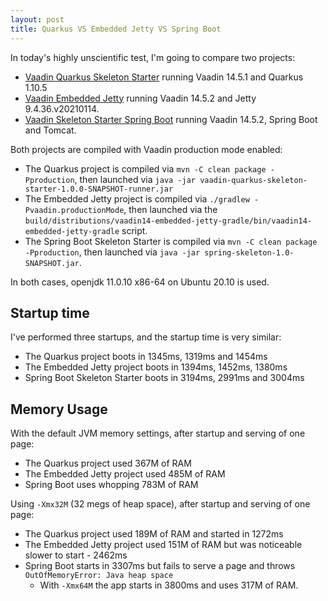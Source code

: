 ```yaml
---
layout: post
title: Quarkus VS Embedded Jetty VS Spring Boot
---
```


In today's highly unscientific test, I'm going to compare two projects:

* [Vaadin Quarkus Skeleton Starter](https://github.com/mvysny/vaadin-quarkus-skeleton-starter)
  running Vaadin 14.5.1 and Quarkus 1.10.5
* [Vaadin Embedded Jetty](https://github.com/mvysny/vaadin14-embedded-jetty-gradle) running
  Vaadin 14.5.2 and Jetty 9.4.36.v20210114.
* [Vaadin Skeleton Starter Spring Boot](https://github.com/vaadin/skeleton-starter-flow-spring)
  running Vaadin 14.5.2, Spring Boot and Tomcat.

Both projects are compiled with Vaadin production mode enabled:

* The Quarkus project is compiled via `mvn -C clean package -Pproduction`, then launched
  via `java -jar vaadin-quarkus-skeleton-starter-1.0.0-SNAPSHOT-runner.jar`
* The Embedded Jetty project is compiled via `./gradlew -Pvaadin.productionMode`,
  then launched via the `build/distributions/vaadin14-embedded-jetty-gradle/bin/vaadin14-embedded-jetty-gradle`
  script.
* The Spring Boot Skeleton Starter is compiled via `mvn -C clean package -Pproduction`,
  then launched via `java -jar spring-skeleton-1.0-SNAPSHOT.jar`.

In both cases, openjdk 11.0.10 x86-64 on Ubuntu 20.10 is used.

## Startup time

I've performed three startups, and the startup time is very similar:

* The Quarkus project boots in 1345ms, 1319ms and 1454ms
* The Embedded Jetty project boots in 1394ms, 1452ms, 1380ms
* Spring Boot Skeleton Starter boots in 3194ms, 2991ms and 3004ms

## Memory Usage

With the default JVM memory settings, after startup and serving of one page:

* The Quarkus project used 367M of RAM
* The Embedded Jetty project used 485M of RAM
* Spring Boot uses whopping 783M of RAM

Using `-Xmx32M` (32 megs of heap space), after startup and serving of one page:

* The Quarkus project used 189M of RAM and started in 1272ms
* The Embedded Jetty project used 151M of RAM but was noticeable slower to start - 2462ms
* Spring Boot starts in 3307ms but fails to serve a page and throws `OutOfMemoryError: Java heap space`
   * With `-Xmx64M` the app starts in 3800ms and uses 317M of RAM.
